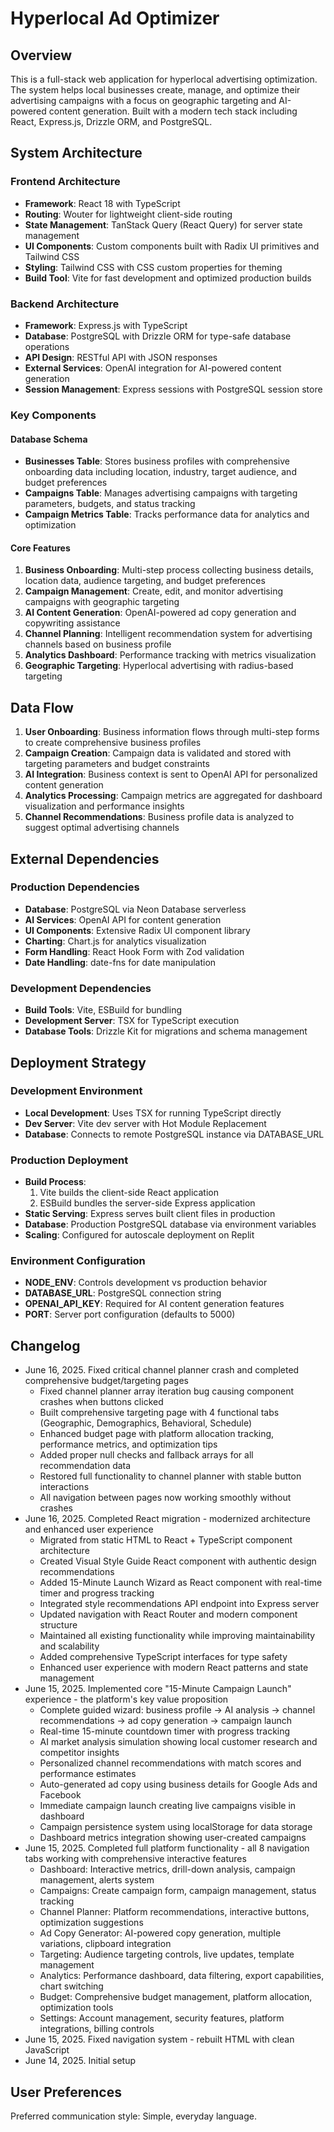 # Hyperlocal Ad Optimizer

## Overview

This is a full-stack web application for hyperlocal advertising optimization. The system helps local businesses create, manage, and optimize their advertising campaigns with a focus on geographic targeting and AI-powered content generation. Built with a modern tech stack including React, Express.js, Drizzle ORM, and PostgreSQL.

## System Architecture

### Frontend Architecture
- **Framework**: React 18 with TypeScript
- **Routing**: Wouter for lightweight client-side routing
- **State Management**: TanStack Query (React Query) for server state management
- **UI Components**: Custom components built with Radix UI primitives and Tailwind CSS
- **Styling**: Tailwind CSS with CSS custom properties for theming
- **Build Tool**: Vite for fast development and optimized production builds

### Backend Architecture
- **Framework**: Express.js with TypeScript
- **Database**: PostgreSQL with Drizzle ORM for type-safe database operations
- **API Design**: RESTful API with JSON responses
- **External Services**: OpenAI integration for AI-powered content generation
- **Session Management**: Express sessions with PostgreSQL session store

### Key Components

#### Database Schema
- **Businesses Table**: Stores business profiles with comprehensive onboarding data including location, industry, target audience, and budget preferences
- **Campaigns Table**: Manages advertising campaigns with targeting parameters, budgets, and status tracking
- **Campaign Metrics Table**: Tracks performance data for analytics and optimization

#### Core Features
1. **Business Onboarding**: Multi-step process collecting business details, location data, audience targeting, and budget preferences
2. **Campaign Management**: Create, edit, and monitor advertising campaigns with geographic targeting
3. **AI Content Generation**: OpenAI-powered ad copy generation and copywriting assistance
4. **Channel Planning**: Intelligent recommendation system for advertising channels based on business profile
5. **Analytics Dashboard**: Performance tracking with metrics visualization
6. **Geographic Targeting**: Hyperlocal advertising with radius-based targeting

## Data Flow

1. **User Onboarding**: Business information flows through multi-step forms to create comprehensive business profiles
2. **Campaign Creation**: Campaign data is validated and stored with targeting parameters and budget constraints
3. **AI Integration**: Business context is sent to OpenAI API for personalized content generation
4. **Analytics Processing**: Campaign metrics are aggregated for dashboard visualization and performance insights
5. **Channel Recommendations**: Business profile data is analyzed to suggest optimal advertising channels

## External Dependencies

### Production Dependencies
- **Database**: PostgreSQL via Neon Database serverless
- **AI Services**: OpenAI API for content generation
- **UI Components**: Extensive Radix UI component library
- **Charting**: Chart.js for analytics visualization
- **Form Handling**: React Hook Form with Zod validation
- **Date Handling**: date-fns for date manipulation

### Development Dependencies
- **Build Tools**: Vite, ESBuild for bundling
- **Development Server**: TSX for TypeScript execution
- **Database Tools**: Drizzle Kit for migrations and schema management

## Deployment Strategy

### Development Environment
- **Local Development**: Uses TSX for running TypeScript directly
- **Dev Server**: Vite dev server with Hot Module Replacement
- **Database**: Connects to remote PostgreSQL instance via DATABASE_URL

### Production Deployment
- **Build Process**: 
  1. Vite builds the client-side React application
  2. ESBuild bundles the server-side Express application
- **Static Serving**: Express serves built client files in production
- **Database**: Production PostgreSQL database via environment variables
- **Scaling**: Configured for autoscale deployment on Replit

### Environment Configuration
- **NODE_ENV**: Controls development vs production behavior
- **DATABASE_URL**: PostgreSQL connection string
- **OPENAI_API_KEY**: Required for AI content generation features
- **PORT**: Server port configuration (defaults to 5000)

## Changelog
- June 16, 2025. Fixed critical channel planner crash and completed comprehensive budget/targeting pages
  - Fixed channel planner array iteration bug causing component crashes when buttons clicked
  - Built comprehensive targeting page with 4 functional tabs (Geographic, Demographics, Behavioral, Schedule)
  - Enhanced budget page with platform allocation tracking, performance metrics, and optimization tips
  - Added proper null checks and fallback arrays for all recommendation data
  - Restored full functionality to channel planner with stable button interactions
  - All navigation between pages now working smoothly without crashes
- June 16, 2025. Completed React migration - modernized architecture and enhanced user experience
  - Migrated from static HTML to React + TypeScript component architecture
  - Created Visual Style Guide React component with authentic design recommendations
  - Added 15-Minute Launch Wizard as React component with real-time timer and progress tracking
  - Integrated style recommendations API endpoint into Express server
  - Updated navigation with React Router and modern component structure
  - Maintained all existing functionality while improving maintainability and scalability
  - Added comprehensive TypeScript interfaces for type safety
  - Enhanced user experience with modern React patterns and state management
- June 15, 2025. Implemented core "15-Minute Campaign Launch" experience - the platform's key value proposition
  - Complete guided wizard: business profile → AI analysis → channel recommendations → ad copy generation → campaign launch
  - Real-time 15-minute countdown timer with progress tracking
  - AI market analysis simulation showing local customer research and competitor insights
  - Personalized channel recommendations with match scores and performance estimates
  - Auto-generated ad copy using business details for Google Ads and Facebook
  - Immediate campaign launch creating live campaigns visible in dashboard
  - Campaign persistence system using localStorage for data storage
  - Dashboard metrics integration showing user-created campaigns
- June 15, 2025. Completed full platform functionality - all 8 navigation tabs working with comprehensive interactive features
  - Dashboard: Interactive metrics, drill-down analysis, campaign management, alerts system
  - Campaigns: Create campaign form, campaign management, status tracking
  - Channel Planner: Platform recommendations, interactive buttons, optimization suggestions
  - Ad Copy Generator: AI-powered copy generation, multiple variations, clipboard integration
  - Targeting: Audience targeting controls, live updates, template management
  - Analytics: Performance dashboard, data filtering, export capabilities, chart switching
  - Budget: Comprehensive budget management, platform allocation, optimization tools
  - Settings: Account management, security features, platform integrations, billing controls
- June 15, 2025. Fixed navigation system - rebuilt HTML with clean JavaScript
- June 14, 2025. Initial setup

## User Preferences

Preferred communication style: Simple, everyday language.